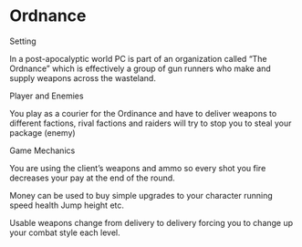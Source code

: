 # Ordnance


Setting

 In a post-apocalyptic world PC is part of an organization called “The Ordnance” which
 is effectively a group of gun runners who make and supply weapons across the wasteland.

Player and Enemies 

You play as a courier for the Ordinance and have to deliver weapons to different 
factions, rival factions and raiders will try to stop you to steal your package (enemy)


Game Mechanics

You are using the client’s weapons and ammo so every shot you fire decreases your pay at the end of the round.

Money can be used to buy simple upgrades to your character
running speed
health
Jump height
etc.

Usable weapons change from delivery to delivery forcing you to change up your combat style each level.
